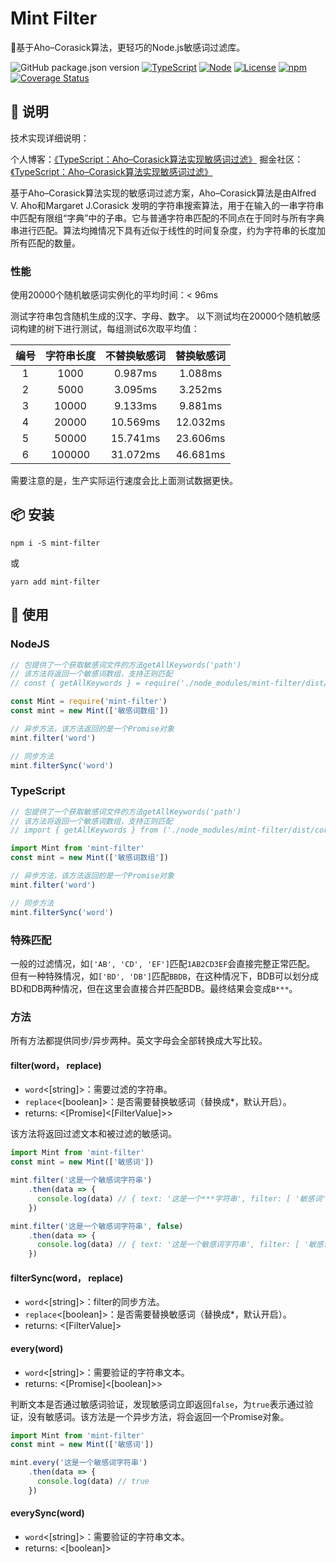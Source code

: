# Mint Filter
🚀基于Aho–Corasick算法，更轻巧的Node.js敏感词过滤库。

![GitHub package.json version](https://img.shields.io/github/package-json/v/ZhelinCheng/mint-filter.svg)
[![TypeScript](https://img.shields.io/badge/TypeScript-%3E%3D3.0-green.svg)](https://www.typescriptlang.org/)
[![Node](https://img.shields.io/badge/Node.js-%3E%3D7.6.0-green.svg)](https://nodejs.org/en/)
[![License](https://img.shields.io/github/license/ZhelinCheng/mint-filter.svg)](https://github.com/ZhelinCheng/mint-filter/blob/master/LICENSE)
[![npm](https://img.shields.io/npm/dw/mint-filter.svg)](https://www.npmjs.com/package/mint-filter)
[![Coverage Status](https://coveralls.io/repos/github/ZhelinCheng/mint-filter/badge.svg?branch=master)](https://coveralls.io/github/ZhelinCheng/mint-filter?branch=master)

## 🎇 说明
技术实现详细说明：

个人博客：[《TypeScript：Aho–Corasick算法实现敏感词过滤》](https://zhelin.me/47627553bd09576fbdeafc11dc93bfbf/)
掘金社区：[《TypeScript：Aho–Corasick算法实现敏感词过滤》](https://juejin.im/post/5cfa6bb6f265da1b8a4f0ed8)

基于Aho–Corasick算法实现的敏感词过滤方案，Aho–Corasick算法是由Alfred V. Aho和Margaret J.Corasick 发明的字符串搜索算法，用于在输入的一串字符串中匹配有限组“字典”中的子串。它与普通字符串匹配的不同点在于同时与所有字典串进行匹配。算法均摊情况下具有近似于线性的时间复杂度，约为字符串的长度加所有匹配的数量。

### 性能

使用20000个随机敏感词实例化的平均时间：< 96ms

测试字符串包含随机生成的汉字、字母、数字。
以下测试均在20000个随机敏感词构建的树下进行测试，每组测试6次取平均值：

| 编号         | 字符串长度        |  不替换敏感词  | 替换敏感词 |
| :--------:   | :-----:          | :----:        | :----:    |
| 1            | 1000             |   0.987ms     | 1.088ms   |
| 2            | 5000             |   3.095ms     | 3.252ms   |
| 3            | 10000            |   9.133ms     | 9.881ms   |
| 4            | 20000            |   10.569ms    | 12.032ms  |
| 5            | 50000            |   15.741ms    | 23.606ms  |
| 6            | 100000           |   31.072ms    | 46.681ms  |

需要注意的是，生产实际运行速度会比上面测试数据更快。

## 📦 安装

```
npm i -S mint-filter
```
或
```
yarn add mint-filter
```

## 🎉 使用

### NodeJS
```javascript
// 包提供了一个获取敏感词文件的方法getAllKeywords('path')
// 该方法将返回一个敏感词数组，支持正则匹配
// const { getAllKeywords } = require('./node_modules/mint-filter/dist/core')

const Mint = require('mint-filter')
const mint = new Mint(['敏感词数组'])

// 异步方法，该方法返回的是一个Promise对象
mint.filter('word')

// 同步方法
mint.filterSync('word')
```

### TypeScript
```typescript
// 包提供了一个获取敏感词文件的方法getAllKeywords('path')
// 该方法将返回一个敏感词数组，支持正则匹配
// import { getAllKeywords } from ('./node_modules/mint-filter/dist/core')

import Mint from 'mint-filter'
const mint = new Mint(['敏感词数组'])

// 异步方法，该方法返回的是一个Promise对象
mint.filter('word')

// 同步方法
mint.filterSync('word')
```

### 特殊匹配
一般的过滤情况，如`['AB', 'CD', 'EF']`匹配`1AB2CD3EF`会直接完整正常匹配。
但有一种特殊情况，如`['BD', 'DB']`匹配`BBDB`，在这种情况下，BDB可以划分成BD和DB两种情况，但在这里会直接合并匹配BDB。最终结果会变成`B***`。

### 方法

所有方法都提供同步/异步两种。英文字母会全部转换成大写比较。

#### filter(word， replace)
- `word`<[string]>：需要过滤的字符串。
- `replace`<[boolean]>：是否需要替换敏感词（替换成*，默认开启）。
- returns: <[Promise]<[FilterValue]>>

该方法将返回过滤文本和被过滤的敏感词。

```typescript
import Mint from 'mint-filter'
const mint = new Mint(['敏感词'])

mint.filter('这是一个敏感词字符串')
    .then(data => {
      console.log(data) // { text: '这是一个***字符串', filter: [ '敏感词' ], pass: false }
    })

mint.filter('这是一个敏感词字符串', false)
    .then(data => {
      console.log(data) // { text: '这是一个敏感词字符串', filter: [ '敏感词' ], pass: false }
    })
```

#### filterSync(word， replace)
- `word`<[string]>：filter的同步方法。
- `replace`<[boolean]>：是否需要替换敏感词（替换成*，默认开启）。
- returns: <[FilterValue]>

#### every(word)
- `word`<[string]>：需要验证的字符串文本。
- returns: <[Promise]<[boolean]>>

判断文本是否通过敏感词验证，发现敏感词立即返回`false`，为`true`表示通过验证，没有敏感词。该方法是一个异步方法，将会返回一个Promise对象。

```typescript
import Mint from 'mint-filter'
const mint = new Mint(['敏感词'])

mint.every('这是一个敏感词字符串')
    .then(data => {
      console.log(data) // true
    })
```

#### everySync(word)
- `word`<[string]>：需要验证的字符串文本。
- returns: <[boolean]>

